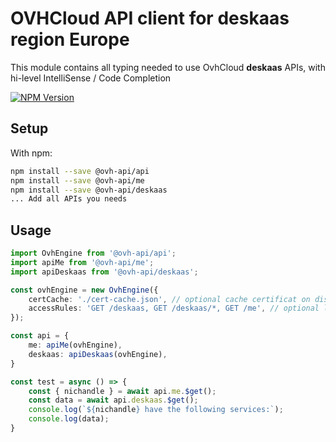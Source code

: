 # OVHCloud API client for **deskaas** region Europe

This module contains all typing needed to use OvhCloud **deskaas** APIs, with hi-level IntelliSense / Code Completion

[![NPM Version](https://img.shields.io/npm/v/@ovh-api/deskaas.svg?style=flat)](https://www.npmjs.org/package/@ovh-api/deskaas)

## Setup

With npm:

```bash
npm install --save @ovh-api/api
npm install --save @ovh-api/me
npm install --save @ovh-api/deskaas
... Add all APIs you needs
```

## Usage

```typescript
import OvhEngine from '@ovh-api/api';
import apiMe from '@ovh-api/me';
import apiDeskaas from '@ovh-api/deskaas';

const ovhEngine = new OvhEngine({ 
    certCache: './cert-cache.json', // optional cache certificat on disk.
    accessRules: 'GET /deskaas, GET /deskaas/*, GET /me', // optional limit the requested privileges.
});

const api = {
    me: apiMe(ovhEngine),
    deskaas: apiDeskaas(ovhEngine),
}

const test = async () => {
    const { nichandle } = await api.me.$get();
    const data = await api.deskaas.$get();
    console.log(`${nichandle} have the following services:`);
    console.log(data);
}
```
